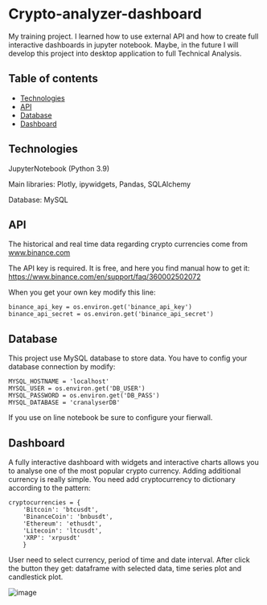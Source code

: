 # Crypto-analyzer-dashboard

My training project. I learned how to use external API and how to create full interactive dashboards in jupyter notebook.
Maybe, in the future I will develop this project into desktop application to full Technical Analysis.

## Table of contents
* [Technologies](#Technologies)
* [API](#API)
* [Database](#Database)
* [Dashboard](#Dashboard)


## Technologies

JupyterNotebook (Python 3.9)

  Main libraries: Plotly, ipywidgets, Pandas, SQLAlchemy
  
Database: MySQL


## API

The historical and real time data regarding crypto currencies come from www.binance.com

The API key is required. It is free, and here you find manual how to get it: https://www.binance.com/en/support/faq/360002502072

When you get your own key modify this line: 
```
binance_api_key = os.environ.get('binance_api_key')
binance_api_secret = os.environ.get('binance_api_secret')
```


## Database

This project use MySQL database to store data. 
You have to config your database connection by modify:
```
MYSQL_HOSTNAME = 'localhost'
MYSQL_USER = os.environ.get('DB_USER')
MYSQL_PASSWORD = os.environ.get('DB_PASS')
MYSQL_DATABASE = 'cranalyserDB'
```
If you use on line notebook be sure to configure your fierwall. 


## Dashboard

A fully interactive dashboard with widgets and interactive charts allows you to analyse one of the most popular crypto currency.
Adding additional currency is really simple. You need add cryptocurrency to dictionary according to the pattern:
```
cryptocurrencies = {
    'Bitcoin': 'btcusdt',
    'BinanceCoin': 'bnbusdt',
    'Ethereum': 'ethusdt',
    'Litecoin': 'ltcusdt',
    'XRP': 'xrpusdt'
    }
```
User need to select currency, period of time and date interval. After click the button they get: dataframe with selected data, time series plot and candlestick plot. 

![image](https://user-images.githubusercontent.com/63808220/114439352-2bc51480-9bc9-11eb-89f6-8ff032186226.png)





